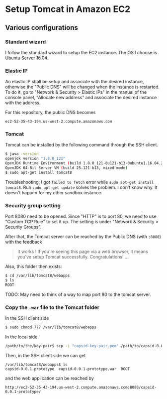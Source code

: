 # Setup Tomcat in Amazon EC2

## Various configurations

### Standard wizard

I follow the standard wizard to setup the EC2 instance. The OS I choose is Ubuntu Server 16.04.

### Elastic IP

An elastic IP shall be setup and associate with the desired instance, otherwise the "Public DNS" will be changed when the instance is restarted. To do it, go to "Network & Security > Elastic IPs" in the manual of the console panel, "Allocate new address" and associate the desired instance with the address.

For this repository, the public DNS becomes

```
ec2-52-35-43-194.us-west-2.compute.amazonaws.com
```

### Tomcat

Tomcat can be installed by the following command through the SSH client.

```bash
$ java -version
openjdk version "1.8.0_121"
OpenJDK Runtime Environment (build 1.8.0_121-8u121-b13-0ubuntu1.16.04.2-b13)
OpenJDK 64-Bit Server VM (build 25.121-b13, mixed mode)
$ sudo apt-get install tomcat8
```

Troubleshooting: I got `failed to fetch` error while `sudo apt-get install tomcat8`. Run `sudo apt-get update` solves the problem. I don't know why. It doesn't happen for my other sandbox instance.

### Security group setting

Port 8080 need to be opened. Since "HTTP" is to port 80, we need to use "Custom TCP Rule" to set it up. The setting is under "Network & Security > Security Groups".

After that, the Tomcat server can be reached by the Public DNS (with `:8080`) with the feedback

> It works !
> If you're seeing this page via a web browser, it means you've setup Tomcat successfully. Congratulations!
> ...

Also, this folder then exists:

```bash
$ cd /var/lib/tomcat8/webapps
$ ls
ROOT
```

TODO: May need to think of a way to map port 80 to the tomcat server.

### Copy the `.war` file to the Tomcat folder

In the SSH client side

```bash
$ sudo chmod 777 /var/lib/tomcat8/webapps
```

In the local side

```bash
/path/to/the/key-pair$ scp -i "capsid-key-pair.pem" /path/to/capsid-0.0.1-prototype.war ubuntu@ec2-52-35-43-194.us-west-2.compute.amazonaws.com:/var/lib/tomcat8/webapps
```

Then, in the SSH client side we can get

```
/var/lib/tomcat8/webapps$ ls
capsid-0.0.1-prototype  capsid-0.0.1-prototype.war  ROOT
```

and the web application can be reached by

```
http://ec2-52-35-43-194.us-west-2.compute.amazonaws.com:8080/capsid-0.0.1-prototype/
```
